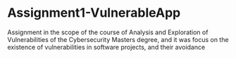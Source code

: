 # Assignment1-VulnerableApp
Assignment in the scope of the course of Analysis and Exploration of Vulnerabilities of the Cybersecurity Masters degree, and it was focus on the existence of vulnerabilities in software projects, and their avoidance
